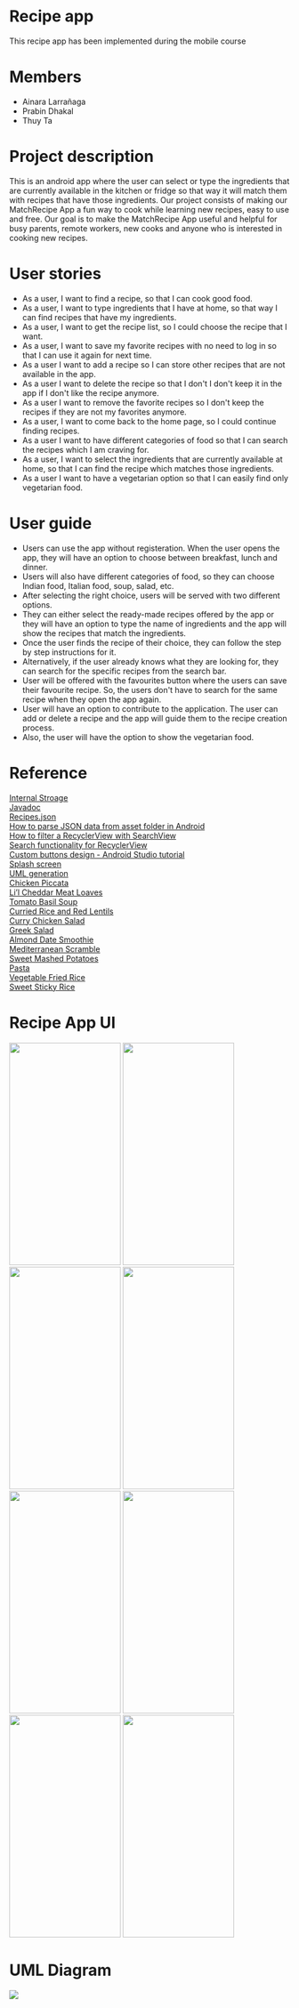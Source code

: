 # Recipe app
This recipe app has been implemented during the mobile course

# Members
*  Ainara Larrañaga
*  Prabin Dhakal
*  Thuy Ta

# Project description
This is an android app where the user can select or type the ingredients that are currently available in the kitchen or fridge so that way it will match them with recipes that have those ingredients. Our project consists of making our MatchRecipe App a fun way to cook while learning new recipes, easy to use and free. Our goal is to make the MatchRecipe App useful and helpful for busy parents, remote workers, new cooks and anyone who is interested in cooking new recipes.

# User stories
- As a user, I want to find a recipe, so that I can cook good food.
- As a user, I want to type ingredients that I have at home, so that way I can find recipes that have my ingredients.
- As a user, I want to get the recipe list, so I could choose the recipe that I want.
- As a user, I want to save my favorite recipes with no need to log in so that I can use it again for next time.
- As a user I want to add a recipe so I can store other recipes that are not available in the app.
- As a user I want to delete the recipe so that I don't I don't keep it in the app if I don't like the recipe anymore.
- As a user I want to remove the favorite recipes so I don't keep the recipes if they are not my favorites anymore.
- As a user, I want to come back to the home page, so I could continue finding recipes.
- As a user I want to have different categories of food so that I can search the recipes which I am craving for.
- As a user, I want to select the ingredients that are currently available at home, so that I can find the recipe which matches those ingredients.
- As a user I want to have a vegetarian option so that I can easily find only vegetarian food.

# User guide
- Users can use the app without registeration. When the user opens the app, they will have an option to choose between breakfast, lunch and dinner. 
- Users will also have different categories of food, so they can choose Indian food, Italian food, soup, salad, etc. 
- After selecting the right choice, users will be served with two different options.
- They can either select the ready-made recipes offered by the app or they will have an option to type the name of ingredients and the app will show the recipes that match the ingredients.
- Once the user finds the recipe of their choice,  they can follow the step by step instructions for it. 
- Alternatively, if the user already knows what they are looking  for, they can search for the specific recipes from the search bar.
- User will be offered with the favourites button where the users can save their favourite recipe. So, the users don't have to search for the same recipe when they open the app again.
- User will have an option to contribute to the application. The user can add or delete a recipe and the app will guide them to the recipe creation process.
- Also, the user will have the option to show the vegetarian food.


# Reference
[Internal Stroage](https://www.youtube.com/watch?v=cGxHphBjTBk&ab_channel=slidenerd)
<br>
[Javadoc](https://www.geeksforgeeks.org/what-is-javadoc-tool-and-how-to-use-it/)
<br>
[Recipes.json](https://github.com/raywenderlich/recipes/blob/master/Recipes.json)
<br>
[How to parse JSON data from asset folder in Android](https://www.youtube.com/watch?v=ZJepo2wRiBk)
<br>
[How to filter a RecyclerView with SearchView](https://www.youtube.com/watch?v=sJ-Z9G0SDhc&t=132s)
<br>
[ Search functionality for RecyclerView](https://www.youtube.com/watch?v=nlPtfncjOWA&t=393s )
<br>
[Custom buttons design - Android Studio tutorial](https://www.youtube.com/watch?v=nlPtfncjOWA&t=393s)
<br>
[Splash screen](https://youtu.be/TGQ0mlFDIrk)
<br>
[UML generation](https://plugins.jetbrains.com/plugin/15124-uml-generator )
<br>
[Chicken Piccata](https://www.tasteofhome.com/recipes/quick-chicken-piccata/)
<br>
[Li’l Cheddar Meat Loaves](https://www.tasteofhome.com/recipes/li-l-cheddar-meat-loaves/)
<br>
[Tomato Basil Soup](https://thecozyapron.com/tomato-basil-soup/)
<br>
[Curried Rice and Red Lentils](https://kalynskitchen.com/curried-rice-and-red-lentils-best/)
<br>
[Curry Chicken Salad](https://cleanfoodcrush.com/curry-chicken-salad/)
<br>
[Greek Salad](https://www.simplyrecipes.com/recipes/dads_greek_salad/)
<br>
[Almond Date Smoothie](https://downshiftology.com/recipes/cashew-date-shake-vegan-paleo/)
<br>
[Mediterranean Scramble](https://www.aheadofthyme.com/2016/02/mediterranean-scrambled-eggs-with-spinach-tomato-and-feta/)
<br>
[Sweet Mashed Potatoes](https://cookieandkate.com/savory-mashed-sweet-potatoes/)
<br>
[Pasta](https://yummynotes.net/the-best-tomato-pasta-recipe/
)
<br>
[Vegetable Fried Rice](https://www.thespruceeats.com/vegetable-fried-rice-695042)
<br>
[Sweet Sticky Rice](https://www.allrecipes.com/recipe/150313/thai-sweet-sticky-rice-with-mango-khao-neeo-mamuang/)


# Recipe App UI

<img src="Pictures/1.png" width="200" height="400"  />
<img src="Pictures/2.png" width="200" height="400" />
<img src="Pictures/3.png" width="200" height="400" />
<img src="Pictures/4.png" width="200" height="400" />

<br>
<img src="Pictures/5.png" width="200" height="400" />
<img src="Pictures/7.png" width="200" height="400" />
<img src="Pictures/8.png" width="200" height="400" />
<img src="Pictures/9.png" width="200" height="400" />
<br>

# UML Diagram

![](Pictures/recipe_UML.jpg)
